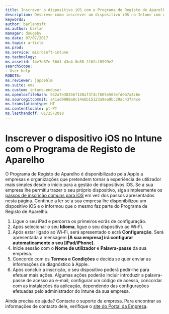```yaml
---
title: Inscrever o dispositivo iOS com o Programa de Registo de Aparelho | Documentos Microsoft
description: Descreve como inscrever um dispositivo iOS no Intune com o DEP
keywords: 
author: barlanmsft
ms.author: barlan
manager: dougeby
ms.date: 07/07/2017
ms.topic: article
ms.prod: 
ms.service: microsoft-intune
ms.technology: 
ms.assetid: f4e7d87e-56d1-43e4-8e88-2f62cf0999e2
searchScope:
- User help
ROBOTS: 
ms.reviewer: japoehlm
ms.suite: ems
ms.custom: intune-enduser
ms.openlocfilehash: 542a7e382b6f140af3f4cf605e503efd0b7a4c6e
ms.sourcegitcommit: a41ad9988a8c14e6b15123a9ea9bc29ac437a4ce
ms.translationtype: HT
ms.contentlocale: pt-PT
ms.lasthandoff: 01/25/2018
---
```

# <a name="enroll-your-ios-device-in-intune-with-the-device-enrollment-program"></a>Inscrever o dispositivo iOS no Intune com o Programa de Registo de Aparelho

O Programa de Registo de Aparelho é disponibilizado pela Apple a empresas e organizações que pretendem tornar a experiência de utilizador mais simples desde o início para a gestão de dispositivos iOS. Se a sua empresa lhe permitiu trazer o seu próprio dispositivo, siga simplesmente os [passos de inscrição comuns para iOS](enroll-your-device-in-intune-ios.md) em vez dos passos apresentados nesta página. Continue a ler se a sua empresa lhe disponibilizou um dispositivo iOS e o informou que o mesmo faz parte do Programa de Registo de Aparelho.

1.  Ligue o seu iPad e percorra os primeiros ecrãs de configuração.
2.  Após selecionar o seu **Idioma**, ligue o seu dispositivo ao Wi-Fi.
3.  Após estar ligado ao Wi-Fi, será apresentado o ecrã **Configuração**. Será apresentada a mensagem **[A sua empresa] irá configurar automaticamente o seu [iPad/iPhone].**
4.  Inicie sessão com o **Nome de utilizador** e **Palavra-passe** da sua empresa.
5.  Concorde com os **Termos e Condições** e decida se quer enviar as informações de diagnóstico à Apple.
6.  Após concluir a inscrição, o seu dispositivo poderá pedir-lhe para efetuar mais ações. Algumas ações poderão incluir introduzir a palavra-passe de acesso ao e-mail, configurar um código de acesso, concordar com as instalações da aplicação, dependendo das configurações efetuadas pelo administrador do Intune da sua empresa.

Ainda precisa de ajuda? Contacte o suporte da empresa. Para encontrar as informações de contacto dele, verifique o [site do Portal da Empresa](https://portal.manage.microsoft.com#HelpDeskDialog).
